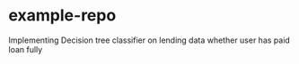 # example-repo

Implementing Decision tree classifier on lending data whether user has paid loan fully
